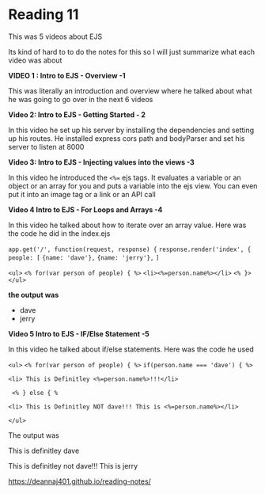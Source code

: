 # Reading 11

This was 5 videos about EJS

Its kind of hard to to do the notes for this so I will just summarize what each video was about


**VIDEO 1 : Intro to EJS - Overview -1**

This was literally an introduction and overview where he talked about what he was going to go over in the next 6 videos

**Video 2: Intro to EJS - Getting Started - 2**

In this video he set up his server by installing the dependencies and setting up his routes. He installed express cors path and bodyParser and set his server to listen at 8000

**Video 3: Intro to EJS - Injecting values into the views -3**

In this video he introduced the ```<%=``` ejs tags. It evaluates a variable or an object or an array for you and puts a variable into the ejs view. You can even put it into an image tag or a link
or an API call

**Video 4 Intro to EJS - For Loops and Arrays -4**

 In this video he talked about how to iterate over an array value. 
Here was the code he did in the index.ejs

```app.get('/', function(request, response) {```
```response.render('index', {```
   ```people: [```
    ```{name: 'dave'},```
     ```{name: 'jerry'},```
    ```]```

```<ul>```
```<% for(var person of people) { %>```
```<li><%=person.name%></li>```
```<% }>```
```</ul>```

**the output was**
* dave
* jerry




**Video  5 Intro to EJS - IF/Else Statement -5**

 In this video he talked about if/else statements. Here was the code he used

```<ul>```
```<% for(var person of people) { %>```
```if(person.name === 'dave') { %>```

```<li> This is Definitley <%=person.name%>!!!</li>```

  ``` <% } else { %```

```<li> This is Definitley NOT dave!!! This is <%=person.name%></li>``` 

```</ul>```

The output was

This is definitley dave

This is definitley not dave!!! This is jerry


https://deannaj401.github.io/reading-notes/